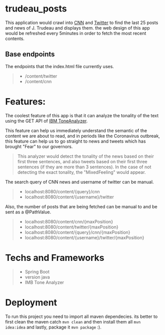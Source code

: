 # trudeau_posts
This application would crawl into [CNN](https://edition.cnn.com/search/) and [Twitter](https://developer.twitter.com/en/docs/tweets/data-dictionary/overview/intro-to-tweet-json) to find the last 25 posts and news of J. Trudeau and displays them. the web design of this app would be refreshed every 5minutes in order to fetch the most recent contents.

## Base endpoints ##
The endpoints that the index.html file currently uses.
> - /content/twitter
> - /content/cnn

# Features:
The coolest feature of this app is that it can analyze the tonality of the text using the GET API of [IBM ToneAnalyzer](https://tone-analyzer-demo.ng.bluemix.net/?_ga=2.184625833.1243136591.1586555423-1644152405.1586250967).

This feature can help us immediately understand the semantic of the content we are about to read, and in periods like the Coronavirus outbreak, this feature can help us to go straight to news and tweets which has brought "Fear" to our governors.

> This analyzer would detect the tonality of the news based on their first three sentences, and also tweets based on their first three sentences (if they are more than 3 sentences).
> In the case of not detecting the exact tonality, the "MixedFeeling" would appear.



 The search query of CNN news and username of twitter can be manual.
> - localhost:8080/content/{query}/cnn
> - localhost:8080/content/{username}/twitter


 Also, the number of posts that are being fetched can be manual to and be sent as a @PathValue.
> - localhost:8080/content/cnn/{maxPosition}
> - localhost:8080/content/twitter/{maxPosition}
> - localhost:8080/content/{query}/cnn/{maxPosition}
> - localhost:8080/content/{username}/twitter/{maxPosition}

# Techs and Frameworks
> - Spring Boot
> - version java
> - IMB Tone Analyzer

# Deployment
To run this project you need to import all maven dependecies.
its better to first clean the maven catch `mvn clean` and then install them all `mvn idea:idea` and lastly, package it `mvn package` :).
